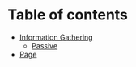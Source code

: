 # Table of contents

* [Information Gathering](README.md)
  * [Passive](information-gathering/passive.md)
* [Page](page.md)
